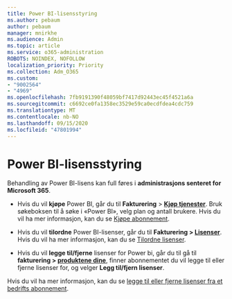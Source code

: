 ```yaml
---
title: Power BI-lisensstyring
ms.author: pebaum
author: pebaum
manager: mnirkhe
ms.audience: Admin
ms.topic: article
ms.service: o365-administration
ROBOTS: NOINDEX, NOFOLLOW
localization_priority: Priority
ms.collection: Adm_O365
ms.custom:
- "9002564"
- "4969"
ms.openlocfilehash: 7fb9191390f48059bf7417d92443ec45f4521a6a
ms.sourcegitcommit: c6692ce0fa1358ec3529e59ca0ecdfdea4cdc759
ms.translationtype: MT
ms.contentlocale: nb-NO
ms.lasthandoff: 09/15/2020
ms.locfileid: "47801994"
---
```

# <a name="power-bi-license-management"></a>Power BI-lisensstyring

Behandling av Power BI-lisens kan full føres i **administrasjons senteret for Microsoft 365**.

- Hvis du vil **kjøpe** Power BI, går du til **Fakturering** \> **[Kjøp tjenester](https://go.microsoft.com/fwlink/p/?linkid=868433)**. Bruk søkeboksen til å søke i «Power BI», velg plan og antall brukere. Hvis du vil ha mer informasjon, kan du se [Kjøpe abonnement](https://docs.microsoft.com/microsoft-365/commerce/subscriptions/upgrade-to-different-plan). 

- Hvis du vil **tilordne** Power BI-lisenser, går du til **Fakturering > [Lisenser](https://go.microsoft.com/fwlink/p/?linkid=842264)**. Hvis du vil ha mer informasjon, kan du se [Tilordne lisenser](https://docs.microsoft.com/microsoft-365/admin/manage/assign-licenses-to-users).

- Hvis du vil **legge til/fjerne** lisenser for Power bi, går du til gå til **fakturering > [produktene dine](https://go.microsoft.com/fwlink/p/?linkid=842054)**, finner abonnementet du vil legge til eller fjerne lisenser for, og velger **Legg til/fjern lisenser**.

Hvis du vil ha mer informasjon, kan du se [legge til eller fjerne lisenser fra et bedrifts abonnement](https://docs.microsoft.com/microsoft-365/commerce/licenses/buy-licenses#add-or-remove-licenses-for-your-business-subscription).